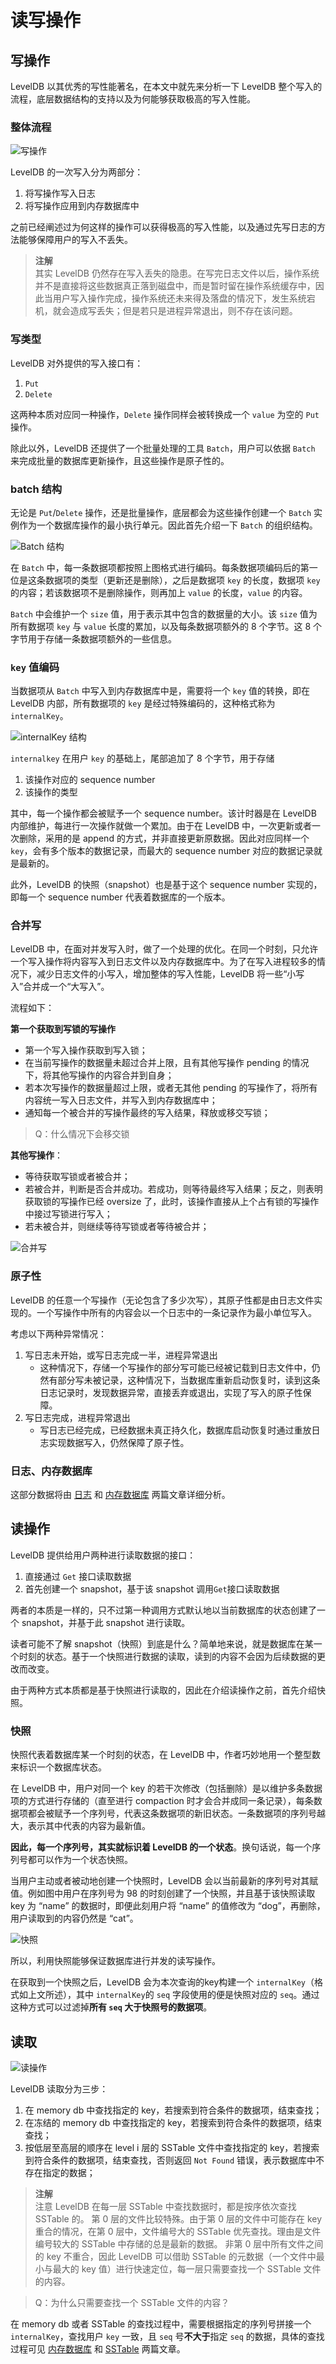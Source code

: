 # 读写操作

## 写操作

LevelDB 以其优秀的写性能著名，在本文中就先来分析一下 LevelDB 整个写入的流程，底层数据结构的支持以及为何能够获取极高的写入性能。

### 整体流程

![写操作](./images/write.jpeg)

LevelDB 的一次写入分为两部分：

1. 将写操作写入日志
2. 将写操作应用到内存数据库中

之前已经阐述过为何这样的操作可以获得极高的写入性能，以及通过先写日志的方法能够保障用户的写入不丢失。

> **注解**  
> 其实 LevelDB 仍然存在写入丢失的隐患。在写完日志文件以后，操作系统并不是直接将这些数据真正落到磁盘中，而是暂时留在操作系统缓存中，因此当用户写入操作完成，操作系统还未来得及落盘的情况下，发生系统宕机，就会造成写丢失；但是若只是进程异常退出，则不存在该问题。

### 写类型

LevelDB 对外提供的写入接口有：
1. `Put`
2. `Delete`

这两种本质对应同一种操作，`Delete` 操作同样会被转换成一个 `value` 为空的 `Put` 操作。

除此以外，LevelDB 还提供了一个批量处理的工具 `Batch`，用户可以依据 `Batch` 来完成批量的数据库更新操作，且这些操作是原子性的。

### batch 结构

无论是 `Put`/`Delete` 操作，还是批量操作，底层都会为这些操作创建一个 `Batch` 实例作为一个数据库操作的最小执行单元。因此首先介绍一下 `Batch` 的组织结构。

![Batch 结构](./images/batch.jpeg)

在 `Batch` 中，每一条数据项都按照上图格式进行编码。每条数据项编码后的第一位是这条数据项的类型（更新还是删除），之后是数据项 `key` 的长度，数据项 `key` 的内容；若该数据项不是删除操作，则再加上 `value` 的长度，`value` 的内容。

`Batch` 中会维护一个 `size` 值，用于表示其中包含的数据量的大小。该 `size` 值为所有数据项 `key` 与 `value` 长度的累加，以及每条数据项额外的 8 个字节。这 8 个字节用于存储一条数据项额外的一些信息。

### `key` 值编码

当数据项从 `Batch` 中写入到内存数据库中是，需要将一个 `key` 值的转换，即在 LevelDB 内部，所有数据项的 `key` 是经过特殊编码的，这种格式称为 `internalKey`。

![internalKey 结构](./images/internal-key.jpeg)

`internalkey` 在用户 `key` 的基础上，尾部追加了 8 个字节，用于存储
1. 该操作对应的 sequence number
2. 该操作的类型

其中，每一个操作都会被赋予一个 sequence number。该计时器是在 LevelDB 内部维护，每进行一次操作就做一个累加。由于在 LevelDB 中，一次更新或者一次删除，采用的是 append 的方式，并非直接更新原数据。因此对应同样一个 `key`，会有多个版本的数据记录，而最大的 sequence number 对应的数据记录就是最新的。

此外，LevelDB 的快照（snapshot）也是基于这个 sequence number 实现的，即每一个 sequence number 代表着数据库的一个版本。

### 合并写

LevelDB 中，在面对并发写入时，做了一个处理的优化。在同一个时刻，只允许一个写入操作将内容写入到日志文件以及内存数据库中。为了在写入进程较多的情况下，减少日志文件的小写入，增加整体的写入性能，LevelDB 将一些“小写入”合并成一个“大写入”。

流程如下：

**第一个获取到写锁的写操作**

- 第一个写入操作获取到写入锁；
- 在当前写操作的数据量未超过合并上限，且有其他写操作 pending 的情况下，将其他写操作的内容合并到自身；
- 若本次写操作的数据量超过上限，或者无其他 pending 的写操作了，将所有内容统一写入日志文件，并写入到内存数据库中；
- 通知每一个被合并的写操作最终的写入结果，释放或移交写锁；

> Q：什么情况下会移交锁

**其他写操作**：

- 等待获取写锁或者被合并；
- 若被合并，判断是否合并成功。若成功，则等待最终写入结果；反之，则表明获取锁的写操作已经 oversize 了，此时，该操作直接从上个占有锁的写操作中接过写锁进行写入；
- 若未被合并，则继续等待写锁或者等待被合并；

![合并写](./images/write-merge.jpeg)

### 原子性

LevelDB 的任意一个写操作（无论包含了多少次写），其原子性都是由日志文件实现的。一个写操作中所有的内容会以一个日志中的一条记录作为最小单位写入。

考虑以下两种异常情况：

1. 写日志未开始，或写日志完成一半，进程异常退出
    - 这种情况下，存储一个写操作的部分写可能已经被记载到日志文件中，仍然有部分写未被记录，这种情况下，当数据库重新启动恢复时，读到这条日志记录时，发现数据异常，直接丢弃或退出，实现了写入的原子性保障。
2. 写日志完成，进程异常退出
    - 写日志已经完成，已经数据未真正持久化，数据库启动恢复时通过重放日志实现数据写入，仍然保障了原子性。

### 日志、内存数据库

这部分数据将由 [日志][journal] 和 [内存数据库][memdb] 两篇文章详细分析。

## 读操作

LevelDB 提供给用户两种进行读取数据的接口：

1. 直接通过 `Get` 接口读取数据
2. 首先创建一个 snapshot，基于该 snapshot 调用`Get`接口读取数据

两者的本质是一样的，只不过第一种调用方式默认地以当前数据库的状态创建了一个 snapshot，并基于此 snapshot 进行读取。

读者可能不了解 snapshot（快照）到底是什么？简单地来说，就是数据库在某一个时刻的状态。基于一个快照进行数据的读取，读到的内容不会因为后续数据的更改而改变。

由于两种方式本质都是基于快照进行读取的，因此在介绍读操作之前，首先介绍快照。

### 快照

快照代表着数据库某一个时刻的状态，在 LevelDB 中，作者巧妙地用一个整型数来标识一个数据库状态。

在 LevelDB 中，用户对同一个 key 的若干次修改（包括删除）是以维护多条数据项的方式进行存储的（直至进行 compaction 时才会合并成同一条记录），每条数据项都会被赋予一个序列号，代表这条数据项的新旧状态。一条数据项的序列号越大，表示其中代表的内容为最新值。

**因此，每一个序列号，其实就标识着 LevelDB 的一个状态**。换句话说，每一个序列号都可以作为一个状态快照。

当用户主动或者被动地创建一个快照时，LevelDB 会以当前最新的序列号对其赋值。例如图中用户在序列号为 98 的时刻创建了一个快照，并且基于该快照读取 key 为 “name” 的数据时，即便此刻用户将 “name” 的值修改为 “dog”，再删除，用户读取到的内容仍然是 “cat”。

![快照](./images/snapshot.jpeg)

所以，利用快照能够保证数据库进行并发的读写操作。

在获取到一个快照之后，LevelDB 会为本次查询的key构建一个 `internalKey`（格式如上文所述），其中 `internalKey`的 `seq` 字段使用的便是快照对应的 `seq`。通过这种方式可以过滤掉**所有 `seq` 大于快照号的数据项**。

## 读取

![读操作](./images/read.jpeg)

LevelDB 读取分为三步：

1. 在 memory db 中查找指定的 key，若搜索到符合条件的数据项，结束查找；
2. 在冻结的 memory db 中查找指定的 key，若搜索到符合条件的数据项，结束查找；
3. 按低层至高层的顺序在 level i 层的 SSTable 文件中查找指定的 key，若搜索到符合条件的数据项，结束查找，否则返回 `Not Found` 错误，表示数据库中不存在指定的数据；

> **注解**  
> 注意 LevelDB 在每一层 SSTable 中查找数据时，都是按序依次查找 SSTable 的。
> 第 0 层的文件比较特殊。由于第 0 层的文件中可能存在 key 重合的情况，在第 0 层中，文件编号大的 SSTable 优先查找。理由是文件编号较大的 SSTable 中存储的总是最新的数据。
> 非第 0 层中所有文件之间的 key 不重合，因此 LevelDB 可以借助 SSTable 的元数据（一个文件中最小与最大的 key 值）进行快速定位，每一层只需要查找一个 SSTable 文件的内容。

> Q：为什么只需要查找一个 SSTable 文件的内容？

在 memory db 或者 SSTable 的查找过程中，需要根据指定的序列号拼接一个 `internalKey`，查找用户 `key` 一致，且 `seq` 号**不大于**指定 `seq` 的数据，具体的查找过程可见 [内存数据库][memdb] 和 [SSTable][sstable] 两篇文章。

[journal]: ../03-journal/README.md
[memdb]: ../04-memory-db/README.md
[sstable]: ../05-sstable/README.md